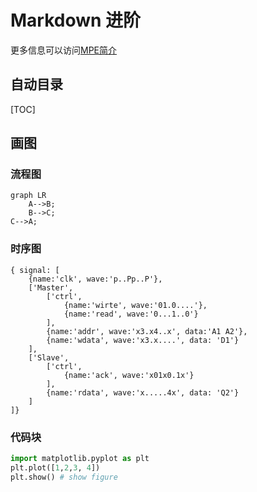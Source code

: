 # Markdown 进阶
更多信息可以访问[MPE简介](https://shd101wyy.github.io/markdown-preview-enhanced/#/zh-cn/)
## 自动目录
[TOC]
## 画图
### 流程图
```mermaid
graph LR
    A-->B;
    B-->C;
C-->A;  
```
### 时序图
```wavedrom
{ signal: [
    {name:'clk', wave:'p..Pp..P'},
    ['Master',
        ['ctrl',
            {name:'wirte', wave:'01.0....'},
            {name:'read', wave:'0...1..0'}
        ],
        {name:'addr', wave:'x3.x4..x', data:'A1 A2'},
        {name:'wdata', wave:'x3.x....', data: 'D1'}
    ],
    ['Slave',
        ['ctrl',
            {name:'ack', wave:'x01x0.1x'}
        ],
        {name:'rdata', wave:'x.....4x', data: 'Q2'}
    ]
]}
```

### 代码块
```python {cmd=true matplotlib=true}
import matplotlib.pyplot as plt
plt.plot([1,2,3, 4])
plt.show() # show figure
```